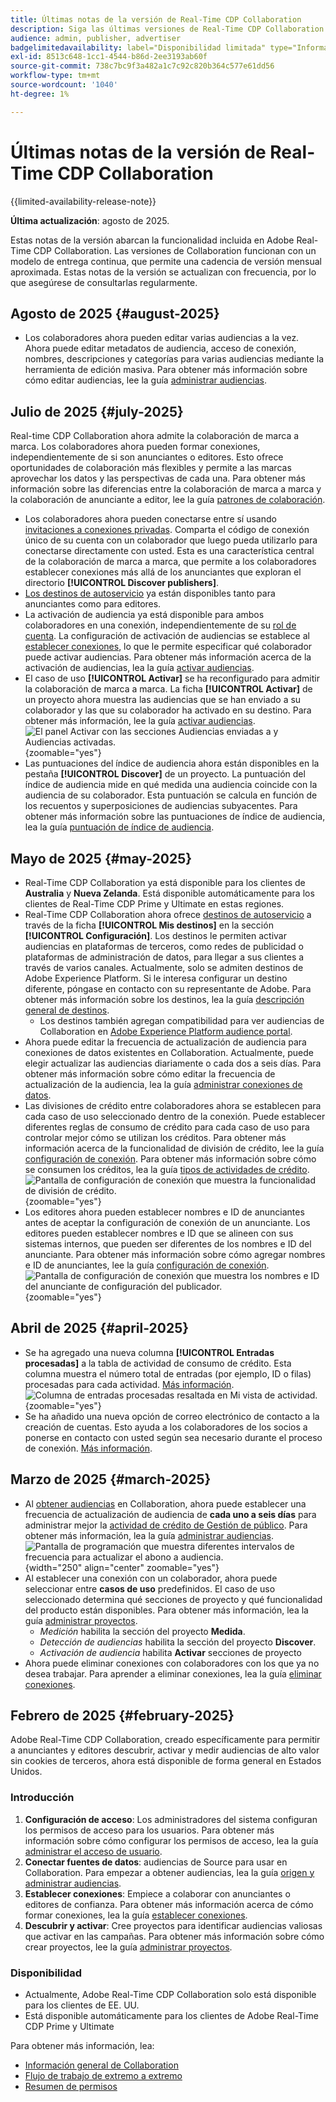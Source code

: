 ```yaml
---
title: Últimas notas de la versión de Real-Time CDP Collaboration
description: Siga las últimas versiones de Real-Time CDP Collaboration
audience: admin, publisher, advertiser
badgelimitedavailability: label="Disponibilidad limitada" type="Informative" url="https://helpx.adobe.com/legal/product-descriptions/real-time-customer-data-platform-collaboration.html newtab=true"
exl-id: 8513c648-1cc1-4544-b86d-2ee3193ab60f
source-git-commit: 738c7bc9f3a482a1c7c92c820b364c577e61dd56
workflow-type: tm+mt
source-wordcount: '1040'
ht-degree: 1%

---
```


# Últimas notas de la versión de Real-Time CDP Collaboration

{{limited-availability-release-note}}

**Última actualización**: agosto de 2025.

Estas notas de la versión abarcan la funcionalidad incluida en Adobe Real-Time CDP Collaboration. Las versiones de Collaboration funcionan con un modelo de entrega continua, que permite una cadencia de versión mensual aproximada. Estas notas de la versión se actualizan con frecuencia, por lo que asegúrese de consultarlas regularmente.

## Agosto de 2025 {#august-2025}

* Los colaboradores ahora pueden editar varias audiencias a la vez. Ahora puede editar metadatos de audiencia, acceso de conexión, nombres, descripciones y categorías para varias audiencias mediante la herramienta de edición masiva. Para obtener más información sobre cómo editar audiencias, lee la guía [administrar audiencias](../setup/onboard-audiences.md#edit-audiences).

## Julio de 2025 {#july-2025}

Real-time CDP Collaboration ahora admite la colaboración de marca a marca. Los colaboradores ahora pueden formar conexiones, independientemente de si son anunciantes o editores. Esto ofrece oportunidades de colaboración más flexibles y permite a las marcas aprovechar los datos y las perspectivas de cada una. Para obtener más información sobre las diferencias entre la colaboración de marca a marca y la colaboración de anunciante a editor, lee la guía [patrones de colaboración](../overview/collaboration-patterns.md).

* Los colaboradores ahora pueden conectarse entre sí usando [invitaciones a conexiones privadas](../connect/establishing-connections.md#private-connection-invites). Comparta el código de conexión único de su cuenta con un colaborador que luego pueda utilizarlo para conectarse directamente con usted. Esta es una característica central de la colaboración de marca a marca, que permite a los colaboradores establecer conexiones más allá de los anunciantes que exploran el directorio **[!UICONTROL Discover publishers]**.
* [Los destinos de autoservicio](../setup/manage-destinations.md) ya están disponibles tanto para anunciantes como para editores.
* La activación de audiencia ya está disponible para ambos colaboradores en una conexión, independientemente de su [rol de cuenta](../overview/roles.md). La configuración de activación de audiencias se establece al [establecer conexiones](../connect/establishing-connections.md#configure-connection-settings), lo que le permite especificar qué colaborador puede activar audiencias. Para obtener más información acerca de la activación de audiencias, lea la guía [activar audiencias](../collaborate/activate.md).
* El caso de uso **[!UICONTROL Activar]** se ha reconfigurado para admitir la colaboración de marca a marca. La ficha **[!UICONTROL Activar]** de un proyecto ahora muestra las audiencias que se han enviado a su colaborador y las que su colaborador ha activado en su destino. Para obtener más información, lee la guía [activar audiencias](../collaborate/activate.md). <br> ![El panel Activar con las secciones Audiencias enviadas a y Audiencias activadas.](/help/assets/release-notes/2025/activate-dashboard.png){zoomable="yes"}
* Las puntuaciones del índice de audiencia ahora están disponibles en la pestaña **[!UICONTROL Discover]** de un proyecto. La puntuación del índice de audiencia mide en qué medida una audiencia coincide con la audiencia de su colaborador. Esta puntuación se calcula en función de los recuentos y superposiciones de audiencias subyacentes. Para obtener más información sobre las puntuaciones de índice de audiencia, lea la guía [puntuación de índice de audiencia](../collaborate/discover.md#audience-index-score).

## Mayo de 2025 {#may-2025}

* Real-Time CDP Collaboration ya está disponible para los clientes de **Australia** y **Nueva Zelanda**. Está disponible automáticamente para los clientes de Real-Time CDP Prime y Ultimate en estas regiones.
* Real-Time CDP Collaboration ahora ofrece [destinos de autoservicio](../setup/manage-destinations.md) a través de la ficha **[!UICONTROL Mis destinos]** en la sección **[!UICONTROL Configuración]**. Los destinos le permiten activar audiencias en plataformas de terceros, como redes de publicidad o plataformas de administración de datos, para llegar a sus clientes a través de varios canales. Actualmente, solo se admiten destinos de Adobe Experience Platform. Si le interesa configurar un destino diferente, póngase en contacto con su representante de Adobe. Para obtener más información sobre los destinos, lea la guía [descripción general de destinos](../destinations/overview.md).
   * Los destinos también agregan compatibilidad para ver audiencias de Collaboration en [Adobe Experience Platform audience portal](https://experienceleague.adobe.com/en/docs/experience-platform/segmentation/ui/audience-portal.md#manage-audiences).
* Ahora puede editar la frecuencia de actualización de audiencia para conexiones de datos existentes en Collaboration. Actualmente, puede elegir actualizar las audiencias diariamente o cada dos a seis días. Para obtener más información sobre cómo editar la frecuencia de actualización de la audiencia, lea la guía [administrar conexiones de datos](../setup/manage-data-connection.md#scheduling).
* Las divisiones de crédito entre colaboradores ahora se establecen para cada caso de uso seleccionado dentro de la conexión. Puede establecer diferentes reglas de consumo de crédito para cada caso de uso para controlar mejor cómo se utilizan los créditos. Para obtener más información acerca de la funcionalidad de división de crédito, lee la guía [configuración de conexión](../connect/establishing-connections.md#connection-settings). Para obtener más información sobre cómo se consumen los créditos, lea la guía [tipos de actividades de crédito](../setup/my-activity.md#types-of-activities). <br> ![Pantalla de configuración de conexión que muestra la funcionalidad de división de crédito.](/help/assets/release-notes/2025/credit-split.png){zoomable="yes"}
* Los editores ahora pueden establecer nombres e ID de anunciantes antes de aceptar la configuración de conexión de un anunciante. Los editores pueden establecer nombres e ID que se alineen con sus sistemas internos, que pueden ser diferentes de los nombres e ID del anunciante. Para obtener más información sobre cómo agregar nombres e ID de anunciantes, lee la guía [configuración de conexión](../connect/establishing-connections.md#connection-settings.md). <br> ![Pantalla de configuración de conexión que muestra los nombres e ID del anunciante de configuración del publicador.](/help/assets/release-notes/2025/add-advertiser-names-modal.png){zoomable="yes"}

## Abril de 2025 {#april-2025}

* Se ha agregado una nueva columna **[!UICONTROL Entradas procesadas]** a la tabla de actividad de consumo de crédito. Esta columna muestra el número total de entradas (por ejemplo, ID o filas) procesadas para cada actividad. [Más información](/help/guide/setup/my-activity.md#inputs-processed). <br> ![Columna de entradas procesadas resaltada en Mi vista de actividad.](/help/assets/release-notes/2025/inputs-processed-column.png){zoomable="yes"}
* Se ha añadido una nueva opción de correo electrónico de contacto a la creación de cuentas. Esto ayuda a los colaboradores de los socios a ponerse en contacto con usted según sea necesario durante el proceso de conexión. [Más información](../setup/onboard-account.md).

## Marzo de 2025 {#march-2025}

* Al [obtener audiencias](/help/guide/setup/onboard-audiences.md) en Collaboration, ahora puede establecer una frecuencia de actualización de audiencia de **cada uno a seis días** para administrar mejor la [actividad de crédito de Gestión de público](/help/guide/setup/my-activity.md#types-of-activities). Para obtener más información, lea la guía [administrar audiencias](https://experienceleague.adobe.com/en/docs/experience-platform/segmentation/ui/audience-portal.md#manage-audiences). <br> ![Pantalla de programación que muestra diferentes intervalos de frecuencia para actualizar el abono a audiencia.](/help/assets/setup/add-manage-audiences/audience-scheduling-frequency.png "Pantalla de programación que muestra diferentes intervalos de frecuencia para actualizar la pertenencia a audiencias."){width="250" align="center" zoomable="yes"}
* Al establecer una conexión con un colaborador, ahora puede seleccionar entre **casos de uso** predefinidos. El caso de uso seleccionado determina qué secciones de proyecto y qué funcionalidad del producto están disponibles. Para obtener más información, lea la guía [administrar proyectos](/help/guide/collaborate/manage-projects.md#project-use-cases).
   * *Medición* habilita la sección del proyecto **Medida**.
   * *Detección de audiencias* habilita la sección del proyecto **Discover**.
   * *Activación de audiencia* habilita **Activar** secciones de proyecto <br>
* Ahora puede eliminar conexiones con colaboradores con los que ya no desea trabajar. Para aprender a eliminar conexiones, lea la guía [eliminar conexiones](/help/guide/connect/establishing-connections.md#delete-connections).

## Febrero de 2025 {#february-2025}

Adobe Real-Time CDP Collaboration, creado específicamente para permitir a anunciantes y editores descubrir, activar y medir audiencias de alto valor sin cookies de terceros, ahora está disponible de forma general en Estados Unidos.

### Introducción

1. **Configuración de acceso**: Los administradores del sistema configuran los permisos de acceso para los usuarios. Para obtener más información sobre cómo configurar los permisos de acceso, lea la guía [administrar el acceso de usuario](/help/guide/permissions/manage-user-access.md#RTCDP-collaboration-access).
2. **Conectar fuentes de datos**: audiencias de Source para usar en Collaboration. Para empezar a obtener audiencias, lea la guía [origen y administrar audiencias](/help/guide/setup/onboard-audiences.md).
3. **Establecer conexiones**: Empiece a colaborar con anunciantes o editores de confianza. Para obtener más información acerca de cómo formar conexiones, lea la guía [establecer conexiones](/help/guide/connect/establishing-connections.md).
4. **Descubrir y activar**: Cree proyectos para identificar audiencias valiosas que activar en las campañas. Para obtener más información sobre cómo crear proyectos, lee la guía [administrar proyectos](/help/guide/collaborate/manage-projects.md).

### Disponibilidad

* Actualmente, Adobe Real-Time CDP Collaboration solo está disponible para los clientes de EE. UU.
* Está disponible automáticamente para los clientes de Adobe Real-Time CDP Prime y Ultimate

Para obtener más información, lea:

* [Información general de Collaboration](/help/guide/home.md)
* [Flujo de trabajo de extremo a extremo](/help/guide/overview/end-to-end-workflow.md)
* [Resumen de permisos](/help/guide/permissions/overview.md)
